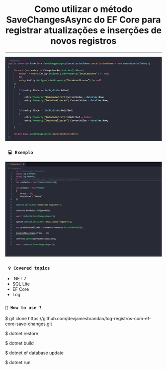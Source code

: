 <h1 align="center"><strong>Como utilizar o método SaveChangesAsync do EF Core para registrar atualizações e inserções de novos registros</strong></h1>

<hr/>

<p align="center">
    <img src="/Img/save-changes.png" alt="Exemplo de como utilizar o método SaveChangesAsync para registro de inserção e atualização de registros" title="Exemplo de como utilizar o método SaveChangesAsync para registro de inserção e atualização de registros">
</p> 

### ` 💻 Exemplo`
<p align="center">
    <img src="/Img/exemplo.png" alt="Exemplo" title="Exemplo">
</p> 

### ` 💡 Covered topics`
* .NET 7
* SQL Lite
* EF Core
* Log

### `🔎 How to use ?`

<p>$ git clone https://github.com/devjamesbrandao/log-registros-com-ef-core-save-changes.git</p>

<p>$ dotnet restore</p>

<p>$ dotnet build</p>

<p>$ dotnet ef database update</p>

<p>$ dotnet run</p>
